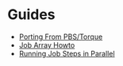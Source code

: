 # Guides

* [Porting From PBS/Torque](porting_from_pbs.md)
* [Job Array Howto](job_array_howto.md)
* [Running Job Steps in Parallel](parallel_steps.md)
